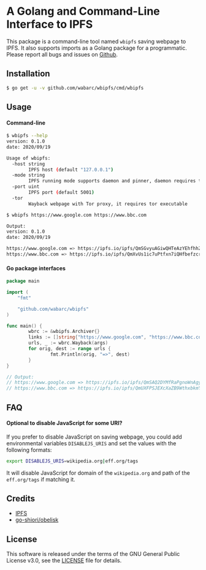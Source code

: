 # A Golang and Command-Line Interface to IPFS

This package is a command-line tool named `wbipfs` saving webpage to IPFS. It also supports imports as a Golang package for a programmatic. Please report all bugs and issues on [Github](https://github.com/wabarc/wbipfs/issues).

## Installation

```sh
$ go get -u -v github.com/wabarc/wbipfs/cmd/wbipfs
```

## Usage

#### Command-line

```sh
$ wbipfs --help
version: 0.1.0
date: 2020/09/19

Usage of wbipfs:
  -host string
        IPFS host (default "127.0.0.1")
  -mode string
        IPFS running mode supports daemon and pinner, daemon requires to run an ipfs standalone daemon. (default "pinner")
  -port uint
        IPFS port (default 5001)
  -tor
        Wayback webpage with Tor proxy, it requires tor executable
```

```sh
$ wbipfs https://www.google.com https://www.bbc.com

Output:
version: 0.1.0
date: 2020/09/19

https://www.google.com => https://ipfs.io/ipfs/QmSGvyuAGiwQHTeAzYEhfhhZbhvyCN6PX1kCq3vgwmkPmU
https://www.bbc.com => https://ipfs.io/ipfs/QmXvUs1ic7uPtfxn7iQHfbefzcrrmnSYP8YDE4BU6jEUab
```

#### Go package interfaces

```go
package main

import (
	"fmt"

	"github.com/wabarc/wbipfs"
)

func main() {
        wbrc := &wbipfs.Archiver{}
        links := []string{"https://www.google.com", "https://www.bbc.com"}
        urls, _ := wbrc.Wayback(args)
        for orig, dest := range urls {
                fmt.Println(orig, "=>", dest)
        }
}

// Output:
// https://www.google.com => https://ipfs.io/ipfs/QmSAQ2DYMfRaPgnoWnAgyBYhJXEV5G4dApeukf6yYbnqyE
// https://www.bbc.com => https://ipfs.io/ipfs/QmUXFPSJEXcXaZB9WthxbkmYWvUw1JCiNYGWDAAr7jd88p
```

## FAQ

#### Optional to disable JavaScript for some URI?

If you prefer to disable JavaScript on saving webpage, you could add environmental variables `DISABLEJS_URIS`
and set the values with the following formats:

```sh
export DISABLEJS_URIS=wikipedia.org|eff.org/tags
```

It will disable JavaScript for domain of the `wikipedia.org` and path of the `eff.org/tags` if matching it.

## Credits

- [IPFS](https://ipfs.io/)
- [go-shiori/obelisk](https://github.com/go-shiori/obelisk)

## License

This software is released under the terms of the GNU General Public License v3.0, see the [LICENSE](https://github.com/wabarc/wbipfs/blob/main/LICENSE) file for details.

